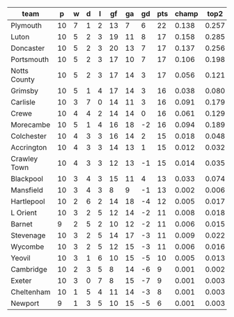 |     team     | p  | w | d | l | gf | ga | gd | pts | champ | top2  | top3  | top4  |  5-7  | bot4  | bot3  | bot2  |
|--------------|----|---|---|---|----|----|----|-----|-------|-------|-------|-------|-------|-------|-------|-------|
| Plymouth     | 10 | 7 | 1 | 2 | 13 |  7 |  6 |  22 | 0.138 | 0.257 | 0.358 | 0.445 | 0.208 | 0.010 | 0.006 | 0.002|
| Luton        | 10 | 5 | 2 | 3 | 19 | 11 |  8 |  17 | 0.158 | 0.285 | 0.391 | 0.484 | 0.205 | 0.009 | 0.005 | 0.003|
| Doncaster    | 10 | 5 | 2 | 3 | 20 | 13 |  7 |  17 | 0.137 | 0.256 | 0.363 | 0.459 | 0.208 | 0.010 | 0.005 | 0.002|
| Portsmouth   | 10 | 5 | 2 | 3 | 17 | 10 |  7 |  17 | 0.106 | 0.198 | 0.282 | 0.368 | 0.218 | 0.018 | 0.011 | 0.006|
| Notts County | 10 | 5 | 2 | 3 | 17 | 14 |  3 |  17 | 0.056 | 0.121 | 0.189 | 0.256 | 0.191 | 0.036 | 0.021 | 0.012|
| Grimsby      | 10 | 5 | 1 | 4 | 17 | 14 |  3 |  16 | 0.038 | 0.080 | 0.134 | 0.185 | 0.174 | 0.053 | 0.034 | 0.019|
| Carlisle     | 10 | 3 | 7 | 0 | 14 | 11 |  3 |  16 | 0.091 | 0.179 | 0.267 | 0.351 | 0.215 | 0.021 | 0.012 | 0.006|
| Crewe        | 10 | 4 | 4 | 2 | 14 | 14 |  0 |  16 | 0.061 | 0.129 | 0.198 | 0.266 | 0.199 | 0.035 | 0.022 | 0.011|
| Morecambe    | 10 | 5 | 1 | 4 | 16 | 18 | -2 |  16 | 0.094 | 0.189 | 0.275 | 0.354 | 0.208 | 0.020 | 0.012 | 0.005|
| Colchester   | 10 | 4 | 3 | 3 | 16 | 14 |  2 |  15 | 0.018 | 0.048 | 0.080 | 0.122 | 0.138 | 0.092 | 0.059 | 0.033|
| Accrington   | 10 | 4 | 3 | 3 | 14 | 13 |  1 |  15 | 0.012 | 0.032 | 0.058 | 0.089 | 0.114 | 0.134 | 0.093 | 0.054|
| Crawley Town | 10 | 4 | 3 | 3 | 12 | 13 | -1 |  15 | 0.014 | 0.035 | 0.064 | 0.096 | 0.127 | 0.118 | 0.078 | 0.047|
| Blackpool    | 10 | 3 | 4 | 3 | 15 | 11 |  4 |  13 | 0.033 | 0.074 | 0.123 | 0.172 | 0.168 | 0.059 | 0.037 | 0.019|
| Mansfield    | 10 | 3 | 4 | 3 |  8 |  9 | -1 |  13 | 0.002 | 0.006 | 0.013 | 0.022 | 0.042 | 0.334 | 0.253 | 0.167|
| Hartlepool   | 10 | 2 | 6 | 2 | 14 | 18 | -4 |  12 | 0.005 | 0.017 | 0.033 | 0.052 | 0.090 | 0.183 | 0.131 | 0.082|
| L Orient     | 10 | 3 | 2 | 5 | 12 | 14 | -2 |  11 | 0.008 | 0.018 | 0.033 | 0.050 | 0.080 | 0.205 | 0.149 | 0.094|
| Barnet       |  9 | 2 | 5 | 2 | 10 | 12 | -2 |  11 | 0.006 | 0.015 | 0.027 | 0.042 | 0.064 | 0.252 | 0.187 | 0.122|
| Stevenage    | 10 | 3 | 2 | 5 | 14 | 17 | -3 |  11 | 0.009 | 0.022 | 0.041 | 0.066 | 0.103 | 0.157 | 0.110 | 0.068|
| Wycombe      | 10 | 3 | 2 | 5 | 12 | 15 | -3 |  11 | 0.006 | 0.016 | 0.028 | 0.044 | 0.075 | 0.219 | 0.161 | 0.103|
| Yeovil       | 10 | 3 | 1 | 6 | 10 | 15 | -5 |  10 | 0.005 | 0.013 | 0.021 | 0.035 | 0.066 | 0.256 | 0.187 | 0.120|
| Cambridge    | 10 | 2 | 3 | 5 |  8 | 14 | -6 |   9 | 0.001 | 0.002 | 0.006 | 0.010 | 0.022 | 0.475 | 0.386 | 0.279|
| Exeter       | 10 | 3 | 0 | 7 |  8 | 15 | -7 |   9 | 0.001 | 0.003 | 0.007 | 0.011 | 0.030 | 0.427 | 0.336 | 0.241|
| Cheltenham   | 10 | 1 | 5 | 4 | 11 | 14 | -3 |   8 | 0.001 | 0.003 | 0.006 | 0.013 | 0.027 | 0.434 | 0.348 | 0.248|
| Newport      |  9 | 1 | 3 | 5 | 10 | 15 | -5 |   6 | 0.001 | 0.003 | 0.006 | 0.012 | 0.028 | 0.444 | 0.358 | 0.257|
